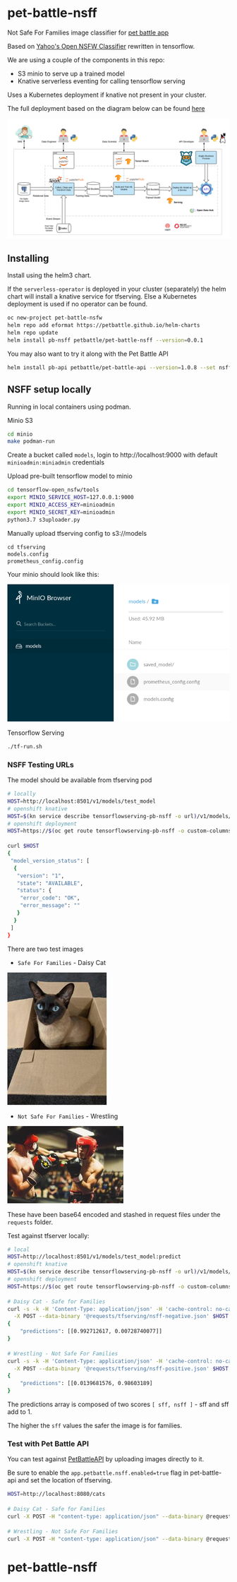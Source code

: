 # pet-battle-nsff

Not Safe For Families image classifier for [pet battle app](http://github.com/petbattle)

Based on [Yahoo's Open NSFW Classifier](https://github.com/yahoo/open_nsfw) rewritten in tensorflow.

We are using a couple of the components in this repo:

- S3 minio to serve up a trained model
- Knative serverless eventing for calling tensorflow serving

Uses a Kubernetes deployment if knative not present in your cluster.

The full deployment based on the diagram below can be found [here](https://github.com/eformat/pet-battle-nsfw)

![pet-battle-nsfw-arch.png](pet-battle-nsfw-arch.png)

## Installing

Install using the helm3 chart.

If the `serverless-operator` is deployed in your cluster (separately) the helm chart will install a knative service for tfserving.
Else a Kubernetes deployment is used if no operator can be found.
```bash
oc new-project pet-battle-nsfw
helm repo add eformat https://petbattle.github.io/helm-charts
helm repo update
helm install pb-nsff petbattle/pet-battle-nsff --version=0.0.1
```

You may also want to try it along with the Pet Battle API
```bash
helm install pb-api petbattle/pet-battle-api --version=1.0.8 --set nsff.enabled=true
```

## NSFF setup locally

Running in local containers using podman.

Minio S3
```bash
cd minio
make podman-run
```
Create a bucket called `models`, login to http://localhost:9000 with default `minioadmin:miniadmin` credentials

Upload pre-built tensorflow model to minio
```bash
cd tensorflow-open_nsfw/tools
export MINIO_SERVICE_HOST=127.0.0.1:9000
export MINIO_ACCESS_KEY=minioadmin
export MINIO_SECRET_KEY=minioadmin
python3.7 s3uploader.py
```

Manually upload tfserving config to s3://models
```
cd tfserving
models.config
prometheus_config.config
```

Your minio should look like this:

![minio-pb.png](minio-pb.png)

Tensorflow Serving
```bash
./tf-run.sh
```

### NSFF Testing URLs

The model should be available from tfserving pod
```bash
# locally
HOST=http://localhost:8501/v1/models/test_model
# openshift knative
HOST=$(kn service describe tensorflowserving-pb-nsff -o url)/v1/models/test_model
# openshift deployment
HOST=https://$(oc get route tensorflowserving-pb-nsff -o custom-columns=ROUTE:.spec.host --no-headers)/v1/models/test_model

curl $HOST
{
 "model_version_status": [
  {
   "version": "1",
   "state": "AVAILABLE",
   "status": {
    "error_code": "OK",
    "error_message": ""
   }
  }
 ]
}
```

There are two test images

- `Safe For Families` - Daisy Cat

![negative.jpeg](negative.jpeg)

- `Not Safe For Families` - Wrestling

![positive.jpeg](positive.jpeg)

These have been base64 encoded and stashed in request files under the `requests` folder.

Test against tfserver locally:
```bash
# local
HOST=http://localhost:8501/v1/models/test_model:predict
# openshift knative
HOST=$(kn service describe tensorflowserving-pb-nsff -o url)/v1/models/test_model:predict
# openshift deployment
HOST=https://$(oc get route tensorflowserving-pb-nsff -o custom-columns=ROUTE:.spec.host --no-headers)/v1/models/test_model:predict

# Daisy Cat - Safe for Families
curl -s -k -H 'Content-Type: application/json' -H 'cache-control: no-cache' -H 'Accept: application/json' \
  -X POST --data-binary '@requests/tfserving/nsff-negative.json' $HOST
{
    "predictions": [[0.992712617, 0.00728740077]]
}

# Wrestling - Not Safe For Families
curl -s -k -H 'Content-Type: application/json' -H 'cache-control: no-cache' -H 'Accept: application/json' \
  -X POST --data-binary '@requests/tfserving/nsff-positive.json' $HOST
{
    "predictions": [[0.0139681576, 0.98603189]
}
```

The predictions array is composed of two scores `[ sff, nsff ]` - sff and sff add to 1.

The higher the `sff` values the safer the image is for families.

### Test with Pet Battle API

You can test against [PetBattleAPI](https://github.com/petbattle/pet-battle-api) by uploading images directly to it.

Be sure to enable the `app.petbattle.nsff.enabled=true` flag in pet-battle-api and set the location of tfserving.

```bash
HOST=http://localhost:8080/cats

# Daisy Cat - Safe for Families
curl -X POST -H "content-type: application/json" --data-binary @requests/pet-battle-api/cat-nsff-negative.json $HOST

# Wrestling - Not Safe For Families
curl -X POST -H "content-type: application/json" --data-binary @requests/pet-battle-api/cat-nsff-positive.json $HOST
```
# pet-battle-nsff
